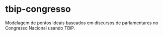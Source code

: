 # tbip-congresso

Modelagem de pontos ideais baseados em discursos de parlamentares no Congresso Nacional usando TBIP.
